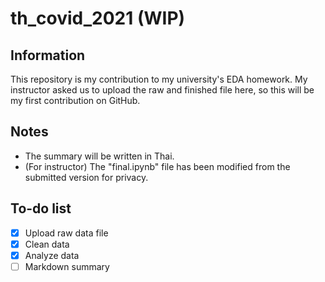 # th_covid_2021 (WIP)
## Information
This repository is my contribution to my university's EDA homework.
My instructor asked us to upload the raw and finished file here, so this will be my first contribution on GitHub.

## Notes
- The summary will be written in Thai.
- (For instructor) The "final.ipynb" file has been modified from the submitted version for privacy.

## To-do list
- [x] Upload raw data file
- [x] Clean data
- [x] Analyze data
- [ ] Markdown summary
